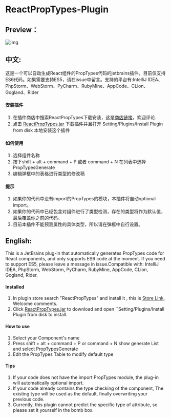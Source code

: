 # ReactPropTypes-Plugin
## Preview：
![img](./ScreenShot.gif)

## 中文:

这是一个可以自动生成React组件的PropTypes代码的jetbrains插件，目前仅支持ES6代码。如果需要支持ES5，请在issue中留言。支持的平台有:IntelliJ IDEA、PhpStorm、WebStorm、PyCharm、RubyMine、AppCode、CLion、Gogland、Rider

#### 安装插件
1. 在插件商店中搜索ReactPropTypes下载安装，这是<a href= https://plugins.jetbrains.com/plugin/10155-reactproptypes>商店链接</a>，欢迎评论.
2. 点击 <a href=https://raw.githubusercontent.com/dpzxsm/ReactPropTypes-Plugin-Intellij/master/ReactPropTypes.jar>ReactPropTypes.jar</a> 下载插件并且打开
   Setting/Plugins/Install Plugin from disk 本地安装这个插件
   
#### 如何使用
1. 选择组件名称
2. 按下shift + alt + command + P 或者 command + N 在列表中选择PropTypesGenerate
3. 编辑弹框中的表格进行类型的修改稿

#### 提示
1. 如果你的代码中没有import的PropTypes的模块，本插件将自动optional import。  
2. 如果你的代码中已经包含对组件进行了类型检测，存在的类型将作为默认值，最后覆盖你之前的代码。
3. 目前本插件不能预测属性的具体类型，所以请在弹框中自行设置。  

## English:

This is a JetBrains plug-in that automatically generates PropTypes code for React components, and only supports ES6 code at the moment. If you need to support ES5, please leave a message in issue.Compatible with: IntelliJ IDEA, PhpStorm, WebStorm, PyCharm, RubyMine, AppCode, CLion, Gogland, Rider.

#### Installed
1. In plugin store search "ReactPropTypes" and install it , this is <a href= https://plugins.jetbrains.com/plugin/10155-reactproptypes>Store Link</a>, Welcome comments.
2. Click <a href=https://raw.githubusercontent.com/dpzxsm/ReactPropTypes-Plugin-Intellij/master/ReactPropTypes.jar>ReactPropTypes.jar</a> to download and open
   ``Setting/Plugins/Install Plugin from disk to install.
   
#### How to use
1. Select your Component's name
2. Press shift + alt + command + P or command + N show generate List and select PropTypesGenerate
3. Edit the PropTypes Table to modify default type

#### Tips
1. If your code does not have the import PropTypes module, the plug-in will automatically optional import.
2. If your code already contains the type checking of the component, The existing type will be used as the default, finally overwriting your previous code.
3. Currently, this plugin cannot predict the specific type of attribute, so please set it yourself in the bomb box.